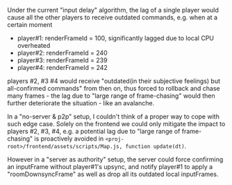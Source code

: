 Under the current "input delay" algorithm, the lag of a single player would cause all the other players to receive outdated commands, e.g. when at a certain moment   
- player#1: renderFrameId = 100, significantly lagged due to local CPU overheated
- player#2: renderFrameId = 240
- player#3: renderFrameId = 239
- player#4: renderFrameId = 242

players #2, #3 #4 would receive "outdated(in their subjective feelings) but all-confirmed commands" from then on, thus forced to rollback and chase many frames - the lag due to "large range of frame-chasing" would then further deteriorate the situation - like an avalanche.   

In a "no-server & p2p" setup, I couldn't think of a proper way to cope with such edge case. Solely on the frontend we could only mitigate the impact to players #2, #3, #4, e.g. a potential lag due to "large range of frame-chasing" is proactively avoided in `<proj-root>/frontend/assets/scripts/Map.js, function update(dt)`.

However in a "server as authority" setup, the server could force confirming an inputFrame without player#1's upsync, and notify player#1 to apply a "roomDownsyncFrame" as well as drop all its outdated local inputFrames. 

